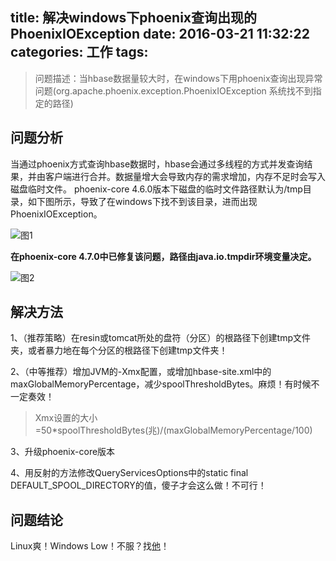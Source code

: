 title: 解决windows下phoenix查询出现的PhoenixIOException
date: 2016-03-21 11:32:22
categories: 工作
tags:
---
> 问题描述：当hbase数据量较大时，在windows下用phoenix查询出现异常问题(org.apache.phoenix.exception.PhoenixIOException 系统找不到指定的路径)

<!--more-->
## 问题分析
当通过phoenix方式查询hbase数据时，hbase会通过多线程的方式并发查询结果，并由客户端进行合并。数据量增大会导致内存的需求增加，内存不足时会写入磁盘临时文件。
phoenix-core 4.6.0版本下磁盘的临时文件路径默认为/tmp目录，如下图所示，导致了在windows下找不到该目录，进而出现PhoenixIOException。

![图1](http://7xnvrl.com1.z0.glb.clouddn.com/DEFAULT_SPOOL_DIRECTORY.png)

**在phoenix-core 4.7.0中已修复该问题，路径由java.io.tmpdir环境变量决定。**

![图2](http://7xnvrl.com1.z0.glb.clouddn.com/phoenix-core4.7.0.png)

## 解决方法
1、（推荐策略）在resin或tomcat所处的盘符（分区）的根路径下创建tmp文件夹，或者暴力地在每个分区的根路径下创建tmp文件夹！

2、（中等推荐）增加JVM的-Xmx配置，或增加hbase-site.xml中的maxGlobalMemoryPercentage，减少spoolThresholdBytes。麻烦！有时候不一定奏效！
>Xmx设置的大小=50*spoolThresholdBytes(兆)/(maxGlobalMemoryPercentage/100) 

3、升级phoenix-core版本

4、用反射的方法修改QueryServicesOptions中的static final DEFAULT_SPOOL_DIRECTORY的值，傻子才会这么做！不可行！

## 问题结论
Linux爽！Windows Low！不服？找[他](http://veryyoung.me/)！

